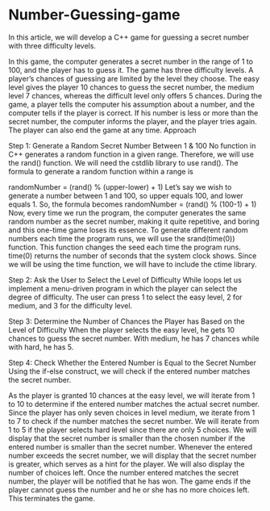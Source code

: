 # Number-Guessing-game
In this article, we will develop a C++ game for guessing a secret number with three difficulty levels. 

In this game, the computer generates a secret number in the range of 1 to 100, and the player has to guess it.
The game has three difficulty levels. A player’s chances of guessing are limited by the level they choose. The easy level gives the player 10 chances to guess the secret number, the medium level 7 chances, whereas the difficult level only offers 5 chances.
During the game, a player tells the computer his assumption about a number, and the computer tells if the player is correct. If his number is less or more than the secret number, the computer informs the player, and the player tries again. 
The player can also end the game at any time. 
Approach 

Step 1: Generate a Random Secret Number Between 1 & 100 
No function in C++ generates a random function in a given range. Therefore, we will use the rand() function. We will need the cstdlib library to use rand(). The formula to generate a random function within a range is

randomNumber = (rand() % (upper-lower) + 1)
Let’s say we wish to generate a number between 1 and 100, so upper equals 100, and lower equals 1. So, the formula becomes
randomNumber = (rand() % (100-1) + 1)
Now, every time we run the program, the computer generates the same random number as the secret number, making it quite repetitive, and boring and this one-time game loses its essence. 
To generate different random numbers each time the program runs, we will use the srand(time(0)) function. This function changes the seed each time the program runs. time(0) returns the number of seconds that the system clock shows. Since we will be using the time function, we will have to include the ctime library.

Step 2: Ask the User to Select the Level of Difficulty 
While loops let us implement a menu-driven program in which the player can select the degree of difficulty. The user can press 1 to select the easy level, 2 for medium, and 3 for the difficulty level. 

Step 3: Determine the Number of Chances the Player has Based on the Level of Difficulty
When the player selects the easy level, he gets 10 chances to guess the secret number. With medium, he has 7 chances while with hard, he has 5. 

Step 4: Check Whether the Entered Number is Equal to the Secret Number 
Using the if-else construct, we will check if the entered number matches the secret number. 

As the player is granted 10 chances at the easy level, we will iterate from 1 to 10 to determine if the entered number matches the actual secret number. Since the player has only seven choices in level medium, we iterate from 1 to 7 to check if the number matches the secret number. We will iterate from 1 to 5 if the player selects hard level since there are only 5 choices.
We will display that the secret number is smaller than the chosen number if the entered number is smaller than the secret number.
Whenever the entered number exceeds the secret number, we will display that the secret number is greater, which serves as a hint for the player.
We will also display the number of choices left. 
Once the number entered matches the secret number, the player will be notified that he has won. 
The game ends if the player cannot guess the number and he or she has no more choices left. This terminates the game.
